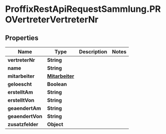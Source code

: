 # ProffixRestApiRequestSammlung.PROVertreterVertreterNr

## Properties
Name | Type | Description | Notes
------------ | ------------- | ------------- | -------------
**vertreterNr** | **String** |  | 
**name** | **String** |  | 
**mitarbeiter** | [**Mitarbeiter**](Mitarbeiter.md) |  | 
**geloescht** | **Boolean** |  | 
**erstelltAm** | **String** |  | 
**erstelltVon** | **String** |  | 
**geaendertAm** | **String** |  | 
**geaendertVon** | **String** |  | 
**zusatzfelder** | **Object** |  | 


